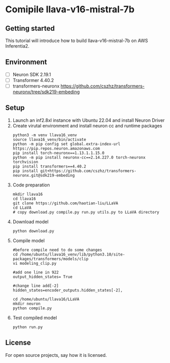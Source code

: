 # Comipile llava-v16-mistral-7b



## Getting started

This tutorial will introduce how to build llava-v16-mistral-7b on AWS Inferentia2.

## Environment 

- [ ] Neuron SDK 2.19.1
- [ ] Transformer 4.40.2
- [ ] transformers-neuronx https://github.com/cszhz/transformers-neuronx/tree/sdk219-embeding

## Setup
1. Launch an inf2.8xl instance with Ubuntu 22.04 and install Neuron Driver
2. Create virutal environment and install neuron cc and runtime packages
   ```
   python3 -m venv llava16_venv
   source llava16_venv/bin/activate
   python -m pip config set global.extra-index-url https://pip.repos.neuron.amazonaws.com
   pip install torch-neuronx==1.13.1.1.15.0
   python -m pip install neuronx-cc==2.14.227.0 torch-neuronx torchvision
   pip install transformers==4.40.2
   pip install git+https://github.com/cszhz/transformers-neuronx.git@sdk219-embeding
   ```
3. Code preparation
   ```
   mkdir llava16
   cd llava16
   git clone https://github.com/haotian-liu/LLaVA
   cd LLaVA
   # copy download.py compile.py run.py utils.py to LLaVA directory
   ``` 
4. Download model
   ```
   python download.py
   ```
5. Compile model
   ```
   #before compile need to do some changes
   cd /home/ubuntu/llava16_venv/lib/python3.10/site-packages/transformers/models/clip
   vi modeling_clip.py

   #add one line in 922
   output_hidden_states= True

   #change line add[-2]
   hidden_states=encoder_outputs.hidden_states[-2],

   cd /home/ubuntu/llava16/LLaVA
   mkdir neuron
   python compile.py
   ```
6. Test compiled model
   ```
   python run.py
   ``` 

## License
For open source projects, say how it is licensed.


